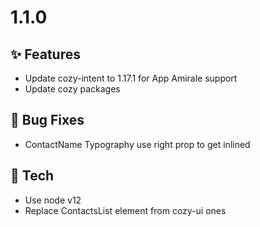 # 1.1.0

## ✨ Features

* Update cozy-intent to 1.17.1 for App Amirale support
* Update cozy packages

## 🐛 Bug Fixes

* ContactName Typography use right prop to get inlined

## 🔧 Tech
* Use node v12
* Replace ContactsList element from cozy-ui ones
